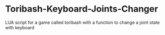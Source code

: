 # Toribash-Keyboard-Joints-Changer
LUA script for a game called toribash with a function to change a joint state with keyboard
